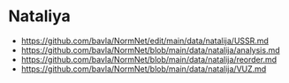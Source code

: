 # Nataliya

* https://github.com/bavla/NormNet/edit/main/data/natalija/USSR.md
* https://github.com/bavla/NormNet/blob/main/data/natalija/analysis.md
* https://github.com/bavla/NormNet/blob/main/data/natalija/reorder.md
* https://github.com/bavla/NormNet/blob/main/data/natalija/VUZ.md

